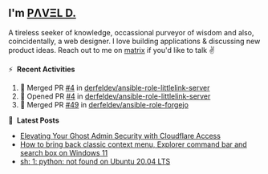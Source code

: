## I'm [PΛVΞL D.][homepage]

A tireless seeker of knowledge, occassional purveyor of wisdom and also, coincidentally, a web designer. I love building applications & discussing new product ideas. Reach out to me on [matrix][matrixto] if you'd like to talk ✌️


[homepage]: https://l.dimov.xyz/page?ref=github.com
[matrixto]: https://l.dimov.xyz/matrix?ref=github.com
[github]: https://l.dimov.xyz/github?ref=github.com

:zap: &nbsp;**Recent Activities**
  
<!--START_SECTION:activity-->
1. 🎉 Merged PR [#4](https://github.com/derfeldev/ansible-role-littlelink-server/pull/4) in [derfeldev/ansible-role-littlelink-server](https://github.com/derfeldev/ansible-role-littlelink-server)
2. 💪 Opened PR [#4](https://github.com/derfeldev/ansible-role-littlelink-server/pull/4) in [derfeldev/ansible-role-littlelink-server](https://github.com/derfeldev/ansible-role-littlelink-server)
3. 🎉 Merged PR [#49](https://github.com/derfeldev/ansible-role-forgejo/pull/49) in [derfeldev/ansible-role-forgejo](https://github.com/derfeldev/ansible-role-forgejo)
<!--END_SECTION:activity-->

📑 &nbsp;**Latest Posts**

<!-- DIMOV-POST-LIST:START -->
- [Elevating Your Ghost Admin Security with Cloudflare Access](https://www.dimov.xyz/elevating-your-ghost-admin-security-with-cloudflare-access/)
- [How to bring back classic context menu, Explorer command bar and search box on Windows 11](https://www.dimov.xyz/how-to-bring-back-classic-context-menu-explorer-command-bar-and-search-box-on-windows-11/)
- [sh: 1: python: not found on Ubuntu 20.04 LTS](https://www.dimov.xyz/sh-1-python-not-found/)
<!-- DIMOV-POST-LIST:END -->
